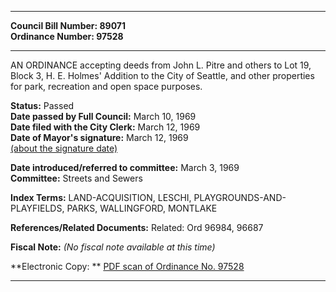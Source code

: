 * * * * *  
  
**Council Bill Number: [](#h0)[](#h2)89071**   
**Ordinance Number: 97528**  
  
* * * * *  
  
AN ORDINANCE accepting deeds from John L. Pitre and others to Lot 19, Block 3, H. E. Holmes' Addition to the City of Seattle, and other properties for park, recreation and open space purposes.  
  
**Status:** Passed   
**Date passed by Full Council:** March 10, 1969   
**Date filed with the City Clerk:** March 12, 1969   
**Date of Mayor's signature:** March 12, 1969   
[(about the signature date)](/~public/approvaldate.htm)   
  
  
**Date introduced/referred to committee:** March 3, 1969   
**Committee:** Streets and Sewers   
  
**Index Terms:** LAND-ACQUISITION, LESCHI, PLAYGROUNDS-AND-PLAYFIELDS, PARKS, WALLINGFORD, MONTLAKE  
  
**References/Related Documents:** Related: Ord 96984, 96687  
  
**Fiscal Note:** *(No fiscal note available at this time)*  
  
**Electronic Copy: ** [PDF scan of Ordinance No. 97528](/~archives/Ordinances/Ord_97528.pdf)  
  
* * * * *  
